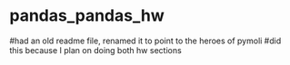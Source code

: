 # pandas_pandas_hw
#had an old readme file, renamed it to point to the heroes of pymoli
#did this because I plan on doing both hw sections
